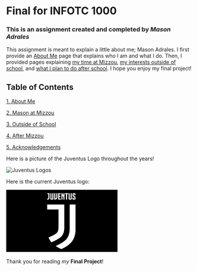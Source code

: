 # Final for INFOTC 1000
### This is an assignment created and completed by _Mason Adrales_

This assignment is meant to explain a little about me; Mason Adrales. I first provide an [About Me](AboutMe.md) page that explains who I am and what I do. Then, I provided pages explaining [my time at Mizzou](MasonatMizzou.md), [my interests outside of school](OutsideofSchool.md), and [what I plan to do after school](AfterSchool.md). I hope you enjoy my final project!

## Table of Contents
[1. About Me](AboutMe.md)

[2. Mason at Mizzou](MasonatMizzou.md)

[3. Outside of School](OutsideofSchool.md)

[4. After Mizzou](AfterSchool.md)

[5. Acknowledgements](acknowledgements.md)

Here is a picture of the Juventus Logo throughout the years!

![Juventus Logos](https://www.underconsideration.com/brandnew/archives/juventus_logo_evolution.png)

Here is the current Juventus logo:

![Current Juventus Logo](download.png)

Thank you for reading _my_ **Final Project**! 
